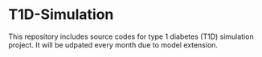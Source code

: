# T1D-Simulation
This repository includes source codes for type 1 diabetes (T1D) simulation project. It will be udpated every month due to model extension.
